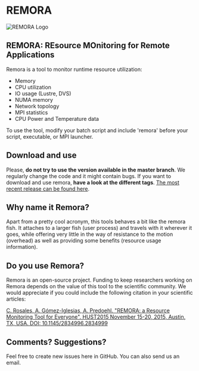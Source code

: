 # REMORA

![REMORA Logo](https://raw.githubusercontent.com/TACC/remora/master/docs/logos/Remora-logo-300px.png)

## REMORA: REsource MOnitoring for Remote Applications

Remora is a tool to monitor runtime resource utilization:
  - Memory
  - CPU utilization
  - IO usage (Lustre, DVS)
  - NUMA memory
  - Network topology
  - MPI statistics
  - CPU Power and Temperature data

To use the tool, modify your batch script and include 'remora' before your script, executable, or MPI launcher.



## Download and use
Please, **do not try to use the version available in the master branch**. We regularly change the code and it might contain bugs. If you want to download and use remora, **have a look at the different tags**. [The most recent release can be found here](https://github.com/TACC/remora/releases/latest).

## Why name it Remora?
Apart from a pretty cool acronym, this tools behaves a bit like the remora fish. It attaches to a larger fish (user process) and travels with it wherever it goes, while offering very little in the way of resistance to the motion (overhead) as well as providing some benefits (resource usage information).

## Do you use Remora?
Remora is an open-source project. Funding to keep researchers working on Remora depends on the value of this tool to the scientific community. We would appreciate if you could include the following citation in your scientific articles:

[C. Rosales, A. Gómez-Iglesias, A. Predoehl. "REMORA: a Resource Monitoring Tool for Everyone". HUST2015 November 15-20, 2015, Austin, TX, USA. DOI: 10.1145/2834996.2834999](http://dl.acm.org/citation.cfm?id=2834999)

## Comments? Suggestions?
Feel free to create new issues here in GitHub. You can also send us an email.
